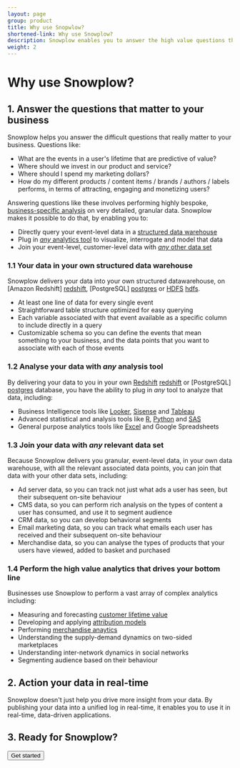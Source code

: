 ```yaml
---
layout: page
group: product
title: Why use Snopwlow?
shortened-link: Why use Snowplow?
description: Snowplow enables you to answer the high value questions that drive your bottom line - questions that require very bespoke, company-specific analysis and rich customer-level and event-level data
weight: 2
---
```


# Why use Snowplow?

## 1. Answer the questions that matter to your business

Snowplow helps you answer the difficult questions that really matter to your business. Questions like:

* What are the events in a user's lifetime that are predictive of value? 
* Where should we invest in our product and service? 
* Where should I spend my marketing dollars?
* How do my different products / content items / brands / authors / labels performs, in terms of attracting, engaging and monetizing users?

Answering questions like these involves performing highly bespoke, [business-specific analysis](#types-of-analysis) on very detailed, granular data. Snowplow makes it possible to do that, by enabling you to:

* Directly query your event-level data in a [structured data warehouse](#structured-data-warehouse)
* Plug in [*any* analytics tool](#any-analysis-tool) to visualize, interrogate and model that data
* Join your event-level, customer-level data with [*any* other data set](#join-your-data)

<h3 id="structured-data-warehouse">1.1 Your data in your own structured data warehouse</h3>

Snowplow delivers your data into your own structured datawarehouse, on [Amazon Redshift] [redshift], [PostgreSQL] [postgres] or [HDFS] [hdfs].

* At least one line of data for every single event
* Straightforward table structure optimized for easy querying
* Each variable associated with that event available as a specific column to include directly in a query
* Customizable schema so you can define the events that mean something to your business, and the data points that you want to associate with each of those events

<h3 id="any-analysis-tool">1.2 Analyse your data with <em>any</em> analysis tool</h3>

By delivering your data to you in your own [Redshift] [redshift] or [PostgreSQL] [postgres] database, you have the ability to plug in *any* tool to analyze that data, including:

* Business Intelligence tools like [Looker][looker], [Sisense][sisense] and [Tableau][tableau]
* Advanced statistical and analysis tools like [R][r], [Python][python] and [SAS][sas]
* General purpose analytics tools like [Excel][excel] and Google Spreadsheets

<h3 id="join-your-data">1.3 Join your data with <em>any</em> relevant data set</h3>

Because Snowplow delivers you granular, event-level data, in your own data warehouse, with all the relevant associated data points, you can join that data with your other data sets, including:

* Ad server data, so you can track not just what ads a user has seen, but their subsequent on-site behaviour
* CMS data, so you can perform rich analysis on the types of content a user has consumed, and use it to segment audience
* CRM data, so you can develop behavioral segments
* Email marketing data, so you can track what emails each user has received and their subsequent on-site behaviour
* Merchandise data, so you can analyse the types of products that your users have viewed, added to basket and purchased

<h3 id="types-of-analysis">1.4 Perform the high value analytics that drives your bottom line</h3>

Businesses use Snowplow to perform a vast array of complex analytics including:

* Measuring and forecasting [customer lifetime value][clv]
* Developing and applying [attribution models][attribution]
* Performing [merchandise anaytics][merchandise]
* Understanding the supply-demand dynamics on two-sided marketplaces
* Understanding inter-network dynamics in social networks
* Segmenting audience based on their behaviour

## 2. Action your data in real-time

Snowplow doesn't just help you drive more insight from your data. By publishing your data into a unified log in real-time, it enables you to use it in real-time, data-driven applications.

## 3. Ready for Snowplow?

<div class="html">
	<a href="get-started.html">
		<button class="btn btn-large btn-primary" type="button">Get started</button>
	</a>
</div>

[clv]: /analytics/customer-analytics/customer-lifetime-value.html
[attribution]: /analytics/customer-analytics/attribution.html
[merchandise]: /analytics/catalog-analytics/overview.html
[redshift]: http://aws.amazon.com/redshift/
[postgres]: http://www.postgresql.org/
[hdfs]: http://hadoop.apache.org/docs/r1.2.1/hdfs_design.html
[looker]: http://looker.com/
[sisense]: http://www.sisense.com/
[tableau]: http://www.tableausoftware.com/
[r]: http://cran.r-project.org/
[python]: http://pydata.org/
[sas]: http://www.sas.com/en_us/software/analytics.html
[excel]: http://office.microsoft.com/en-gb/microsoft-excel-2013-spreadsheet-software-try-or-buy-FX010048762.aspx
